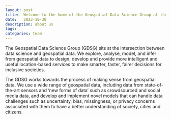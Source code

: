 ```yaml
---
layout: post
title:  Welcome to the home of the Geospatial Data Science Group at the University of Glasgow
date:   2023-10-30
description: about us
tags:
categories: team
---
```

The Geospatial Data Science Group (GDSG) sits at the intersection between data science and geospatial data. We explore, analyse, model, and infer from geospatial data to design, develop and provide more intelligent and useful location-based services to make smarter, faster, fairer decisions for inclusive societies.

The GDSG works towards the process of making sense from geospatial data. We use a wide range of geospatial data, including data from state-of-the-art sensors and ‘new forms of data’ such as crowdsourced and social media data, and develop and implement novel models that can handle data challenges such as uncertainty, bias, missingness, or privacy concerns associated with them to have a better understanding of society, cities and citizens.
